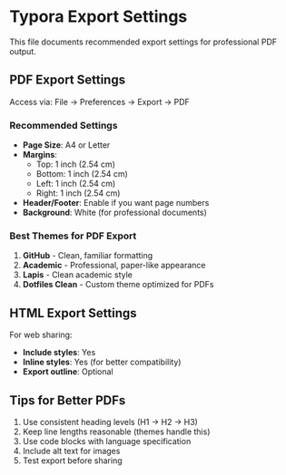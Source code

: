# Typora Export Settings

This file documents recommended export settings for professional PDF output.

## PDF Export Settings

Access via: File → Preferences → Export → PDF

### Recommended Settings

- **Page Size**: A4 or Letter
- **Margins**:
  - Top: 1 inch (2.54 cm)
  - Bottom: 1 inch (2.54 cm)
  - Left: 1 inch (2.54 cm)
  - Right: 1 inch (2.54 cm)
- **Header/Footer**: Enable if you want page numbers
- **Background**: White (for professional documents)

### Best Themes for PDF Export

1. **GitHub** - Clean, familiar formatting
2. **Academic** - Professional, paper-like appearance
3. **Lapis** - Clean academic style
4. **Dotfiles Clean** - Custom theme optimized for PDFs

## HTML Export Settings

For web sharing:

- **Include styles**: Yes
- **Inline styles**: Yes (for better compatibility)
- **Export outline**: Optional

## Tips for Better PDFs

1. Use consistent heading levels (H1 → H2 → H3)
2. Keep line lengths reasonable (themes handle this)
3. Use code blocks with language specification
4. Include alt text for images
5. Test export before sharing

